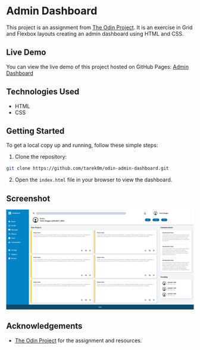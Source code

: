 # Admin Dashboard

This project is an assignment from [The Odin Project](https://www.theodinproject.com/lessons/node-path-intermediate-html-and-css-admin-dashboard). It is an exercise in Grid and Flexbox layouts creating an admin dashboard using HTML and CSS.

## Live Demo

You can view the live demo of this project hosted on GitHub Pages: [Admin Dashboard](https://tarek0m.github.io/odin-admin-dashboard/)

## Technologies Used

- HTML
- CSS

## Getting Started

To get a local copy up and running, follow these simple steps:

1. Clone the repository:

```sh
git clone https://github.com/tarek0m/odin-admin-dashboard.git
```

2. Open the `index.html` file in your browser to view the dashboard.

## Screenshot

![Admin Dashboard Screenshot](assets/design/Screenshot.png)

## Acknowledgements

- [The Odin Project](https://www.theodinproject.com/) for the assignment and resources.
